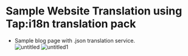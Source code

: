 # Sample Website Translation using Tap:i18n translation pack 
- Sample blog page with .json translation service.  
![untitled](https://cloud.githubusercontent.com/assets/23016977/21512799/e51280fc-cca8-11e6-82e0-bf200462e7e2.jpg)
![untitled1](https://cloud.githubusercontent.com/assets/23016977/21512800/e61c8704-cca8-11e6-866b-da54b0e07903.png)
